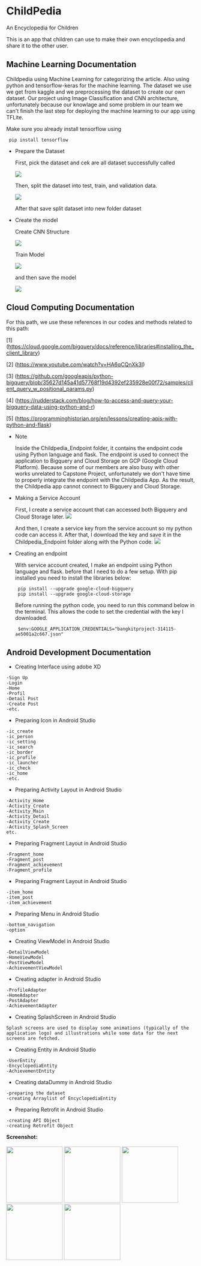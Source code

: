 # ChildPedia
An Encyclopedia for Children

This is an app that children can use to make their own encyclopedia and share it to the other user.


## Machine Learning Documentation
Childpedia using Machine Learning for categorizing the article. Also using python and tensorflow-keras for the machine learning. The dataset we use we get from kaggle and we preprocessing the dataset to create our own dataset. Our project using Image Classification and CNN architecture, unfortunately because our knowlage and some problem in our team we can't finish the last step for deploying the machine learning to our app using TFLite.

Make sure you already install tensorflow using

  ```
   pip install tensorflow
  ```

* Prepare the Dataset
  
  First, pick the dataset and cek are all dataset successfully called

  <img src="https://github.com/rmunechika/ChildPedia/blob/master/screenshot/pick.png">

  Then, split the dataset into test, train, and validation data.
  
  <img src="https://github.com/rmunechika/ChildPedia/blob/master/screenshot/split.png">

  After that save split dataset into new folder dataset

* Create the model

  Create CNN Structure

  <img src="https://github.com/rmunechika/ChildPedia/blob/master/screenshot/cnn.png">

  Train Model

  <img src="https://github.com/rmunechika/ChildPedia/blob/master/screenshot/cnn.png">

  and then save the model

  <img src="https://github.com/rmunechika/ChildPedia/blob/master/screenshot/Model.png">

## Cloud Computing Documentation
  For this path, we use these references in our codes and methods related to this path:
  
  [1] (https://cloud.google.com/bigquery/docs/reference/libraries#installing_the_client_library)
  
  [2] (https://www.youtube.com/watch?v=HA6qCQnXk3I)
  
  [3] (https://github.com/googleapis/python-bigquery/blob/35627d145a41d57768f19d4392ef235928e00f72/samples/client_query_w_positional_params.py)
  
  [4] (https://rudderstack.com/blog/how-to-access-and-query-your-bigquery-data-using-python-and-r)
  
  [5] (https://programminghistorian.org/en/lessons/creating-apis-with-python-and-flask)
  

* Note

  Inside the Childpedia_Endpoint folder, it contains the endpoint code using Python language and flask. The endpoint is used to connect the application to Bigquery and Cloud       Storage on GCP (Google Cloud Platform). Because some of our members are also busy with other works unrelated to Capstone Project, unfortunately we don't have time to properly   integrate the endpoint with the Childpedia App. As the result, the Childpedia app cannot connect to Bigquery and Cloud Storage. 


* Making a Service Account
  
  First, I create a service account that can accessed both Bigquery and Cloud Storage later.
  <img src="https://github.com/rmunechika/ChildPedia/blob/master/screenshot/service account.png">
  
  And then, I create a service key from the service account so my python code can access it. After that, I download the key and save it in
  the Childpedia_Endpoint folder along with the Python code.
  <img src="https://github.com/rmunechika/ChildPedia/blob/master/screenshot/key.png">
  
* Creating an endpoint
  
  With service account created, I make an endpoint using Python language and flask. 
  before that I need to do a few setup. With pip installed you need to install the libraries below:
  
  ```
   pip install --upgrade google-cloud-bigquery
   pip install --upgrade google-cloud-storage
  ```
  
  Before running the python code, you need to run this command below in the terminal. This allows the code
  to set the credential with the key I downloaded.
  
   ```
    $env:GOOGLE_APPLICATION_CREDENTIALS="bangkitproject-314115-ae5001a2c667.json"
  ```

## Android Development Documentation
* Creating Interface using adobe XD
```
-Sign Up
-Login
-Home
-Profil
-Detail Post
-Create Post
-etc.
```
* Preparing Icon in Android Studio
```
-ic_create
-ic_person
-ic_setting
-ic_search
-ic_border
-ic_profile
-ic_launcher
-ic_check
-ic_home
-etc.
```
* Preparing Activity Layout in Android Studio
```
-Activity_Home
-Activity_Create
-Activity_Main
-Activity_Detail
-Activity_Create
-Activity_Splash_Screen
etc.
```
* Preparing Fragment Layout in Android Studio
```
-Fragment_home
-Fragment_post
-Fragment_achievement
-Fragment_profile
```
* Preparing Fragment Layout in Android Studio
```
-item_home
-item_post
-item_achievement
```
* Preparing Menu in Android Studio
```
-bottom_navigation
-option
```
* Creating ViewModel in Android Studio
```
-DetailViewModel
-HomeViewModel
-PostViewModel
-AchievementViewModel
```
* Creating adapter in Android Studio
```
-ProfileAdapter
-HomeAdapter
-PostAdapter
-AchievementAdapter
```
* Creating SplashScreen in Android Studio
```
Splash screens are used to display some animations (typically of the application logo) and illustrations while some data for the next screens are fetched.
```
* Creating Entity in Android Studio
```
-UserEntity
-EncyclopediaEntity
-AchievementEntity
```
* Creating dataDummy in Android Studio
```
-preparing the dataset
-creating Arraylist of EncyclopediaEntity
```
* Preparing Retrofit in Android Studio
```
-creating API Object
-creating Retrofit Object
```
**Screenshot:**<br><br>
<img width="150" src="https://github.com/rmunechika/ChildPedia/blob/master/screenshot/Screenshot_2021-06-03-07-51-53-48.png">
<img width="150" src="https://github.com/rmunechika/ChildPedia/blob/master/screenshot/Screenshot_2021-06-03-07-51-57-80.png">
<img width="150" src="https://github.com/rmunechika/ChildPedia/blob/master/screenshot/Screenshot_2021-06-03-07-52-02-60.png">
<img width="150" src="https://github.com/rmunechika/ChildPedia/blob/master/screenshot/Screenshot_2021-06-03-07-52-07-67.png">
<img width="150" src="https://github.com/rmunechika/ChildPedia/blob/master/screenshot/Screenshot_2021-06-03-07-52-12-39.png">
